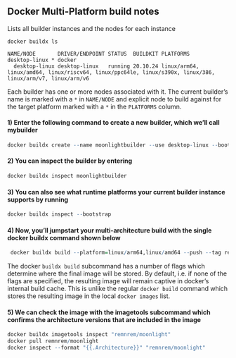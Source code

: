 ## Docker Multi-Platform build notes

Lists all builder instances and the nodes for each instance
```
docker buildx ls
```
```
NAME/NODE       DRIVER/ENDPOINT STATUS  BUILDKIT PLATFORMS
desktop-linux * docker                           
  desktop-linux desktop-linux   running 20.10.24 linux/arm64, linux/amd64, linux/riscv64, linux/ppc64le, linux/s390x, linux/386, linux/arm/v7, linux/arm/v6
```
Each builder has one or more nodes associated with it. The current builder’s name is marked with a `*` in `NAME/NODE` and 
explicit node to build against for the target platform marked with a `*` in the `PLATFORMS` column.

#### 1) Enter the following command to create a new builder, which we’ll call mybuilder

```R
docker buildx create --name moonlightbuilder --use desktop-linux --bootstrap
```
#### 2) You can inspect the builder by entering
```R
docker buildx inspect moonlightbuilder
```
#### 3) You can also see what runtime platforms your current builder instance supports by running
```R
docker buildx inspect --bootstrap
```
#### 4) Now, you’ll jumpstart your multi-architecture build with the single docker buildx command shown below
```R
 docker buildx build --platform=linux/arm64,linux/amd64 --push --tag remnrem/moonlight:latest -f Dockerfile .

```
The docker `buildx build` subcommand has a number of flags which determine where the final image will be stored. By default, i.e. if none of the flags are specified, the resulting image will remain captive in docker’s internal build cache. This is unlike the regular `docker build` command which stores the resulting image in the local `docker images` list.

#### 5) We can check the image with the imagetools subcommand which confirms the architecture versions that are included in the image
```R
docker buildx imagetools inspect "remnrem/moonlight"
docker pull remnrem/moonlight
docker inspect --format "{{.Architecture}}" "remnrem/moonlight"
```
